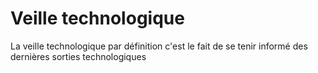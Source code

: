 # Veille technologique 

La veille technologique par définition c'est le fait de se tenir informé des dernières sorties technologiques 